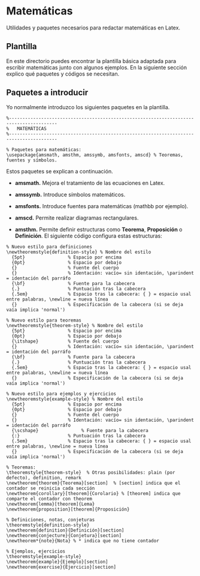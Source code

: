 # Matemáticas

Utilidades y paquetes necesarios para redactar matemáticas en Latex.

## Plantilla

En este directorio puedes encontrar la plantilla básica adaptada para escribir matemáticas junto con algunos ejemplos. En la siguiente sección explico qué paquetes y códigos se necesitan.

## Paquetes a introducir

Yo normalmente introduzco los siguientes paquetes en la plantilla.

~~~Tex
%----------------------------------------------------------------------------------------
%	MATEMÁTICAS
%----------------------------------------------------------------------------------------

% Paquetes para matemáticas:                     
\usepackage{amsmath, amsthm, amssymb, amsfonts, amscd} % Teoremas, fuentes y símbolos.
~~~

Estos paquetes se explican a continuación.

- **amsmath.** Mejora el tratamiento de las ecuaciones en Latex.

- **amssymb.** Introduce símbolos matemáticos.

- **amsfonts.** Introduce fuentes para matemáticas (mathbb por ejemplo).

- **amscd.** Permite realizar diagramas rectangulares.

- **amsthm.** Permite definir estructuras como **Teorema**, **Proposición** o **Definición**. El siguiente código configura estas estructuras:

~~~Tex
% Nuevo estilo para definiciones
\newtheoremstyle{definition-style} % Nombre del estilo
  {5pt}                % Espacio por encima
  {0pt}                % Espacio por debajo
  {}                   % Fuente del cuerpo
  {}                   % Identación: vacío= sin identación, \parindent = identación del parráfo
  {\bf}                % Fuente para la cabecera
  {.}                  % Puntuación tras la cabecera
  {.5em}               % Espacio tras la cabecera: { } = espacio usal entre palabras, \newline = nueva línea
  {}                   % Especificación de la cabecera (si se deja vaía implica 'normal')

% Nuevo estilo para teoremas
\newtheoremstyle{theorem-style} % Nombre del estilo
  {5pt}                % Espacio por encima
  {0pt}                % Espacio por debajo
  {\itshape}           % Fuente del cuerpo
  {}                   % Identación: vacío= sin identación, \parindent = identación del parráfo
  {\bf}                % Fuente para la cabecera
  {.}                  % Puntuación tras la cabecera
  {.5em}               % Espacio tras la cabecera: { } = espacio usal entre palabras, \newline = nueva línea
  {}                   % Especificación de la cabecera (si se deja vaía implica 'normal')

% Nuevo estilo para ejemplos y ejercicios
\newtheoremstyle{example-style} % Nombre del estilo
  {5pt}                % Espacio por encima
  {0pt}                % Espacio por debajo
  {}                   % Fuente del cuerpo
  {}                   % Identación: vacío= sin identación, \parindent = identación del parráfo
  {\scshape}                % Fuente para la cabecera
  {:}                  % Puntuación tras la cabecera
  {.5em}               % Espacio tras la cabecera: { } = espacio usal entre palabras, \newline = nueva línea
  {}                   % Especificación de la cabecera (si se deja vaía implica 'normal')

% Teoremas:
\theoremstyle{theorem-style}  % Otras posibilidades: plain (por defecto), definition, remark
\newtheorem{theorem}{Teorema}[section]  % [section] indica que el contador se reinicia cada sección
\newtheorem{corollary}[theorem]{Corolario} % [theorem] indica que comparte el contador con theorem
\newtheorem{lemma}[theorem]{Lema}
\newtheorem{proposition}[theorem]{Proposición}

% Definiciones, notas, conjeturas
\theoremstyle{definition-style}
\newtheorem{definition}{Definición}[section]
\newtheorem{conjecture}{Conjetura}[section]
\newtheorem*{note}{Nota} % * indica que no tiene contador

% Ejemplos, ejercicios
\theoremstyle{example-style}
\newtheorem{example}{Ejemplo}[section]
\newtheorem{exercise}{Ejercicio}[section]
~~~
